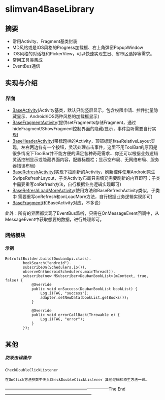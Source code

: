 # slimvan4BaseLibrary

## 摘要

+ 常用Activity、Fragment基类封装
+ MD风格或是IOS风格的Progress加载框、右上角弹窗PopupWindow
+ IOS风格的对话框和PickerView，可以快速实现生日、省市区选择等需求。
+ 常用工具类集成
+ EventBus通信

## 实现与介绍

### 界面

+ [BaseActivity](https://github.com/slimvan/slimvan4BaseLibrary/blob/master/library/src/main/java/com/xingyun/slimvan/activity/BaseActivity.java)(Activity基类，默认只能竖屏显示，包含权限申请、控件批量隐藏显示、Android/IOS两种风格的加载框显示)
+ [BaseFragmentActivity](https://github.com/slimvan/slimvan4BaseLibrary/blob/master/library/src/main/java/com/xingyun/slimvan/activity/BaseFragmentActivity.java)(提供setFragments存储Fragment，通过hideFragment/ShowFragment控制界面的隐藏/显示，事件监听需要自行实现)
+ [BaseHeaderActivity](https://github.com/slimvan/slimvan4BaseLibrary/blob/master/library/src/main/java/com/xingyun/slimvan/activity/BaseHeaderActivity.java)(带标题栏的Activity，顶部标题栏由RelativeLayout实现，左右两边各有一个按钮，灵活处理点击事件，这里不用ToolBar的原因是很多情况下ToolBar并不能方便的满足各种奇葩需求… 你还可以根据业务逻辑灵活控制显示或隐藏界面内容，配置标题栏；显示空布局、无网络布局、服务器错误布局)
+ [BaseRefreshActivity](https://github.com/slimvan/slimvan4BaseLibrary/blob/master/library/src/main/java/com/xingyun/slimvan/base/BaseRefreshActivity.java)(实现下拉刷新的Activity，刷新控件使用Android原生SwipeRefreshLayout，子类Activity布局只需填充需要刷新的内容即可；子类中需要重写onRefresh方法，自行根据业务逻辑实现即可)
+ [BaseRefreshLoadMoreActivity](https://github.com/slimvan/slimvan4BaseLibrary/blob/master/library/src/main/java/com/xingyun/slimvan/base/BaseRefreshLoadMoreActivity.java)(使用方法和BaseRefreshActivity类似，子类中 需要重写onRefresh和onLoadMore方法，自行根据业务逻辑实现即可)
+ [BaseFragment](https://github.com/slimvan/slimvan4BaseLibrary/blob/master/library/src/main/java/com/xingyun/slimvan/fragment/BaseFragment.java)(和BaseActivity对应，不多说）

此外：所有的界面都实现了EventBus监听，只需在OnMessageEvent回调中，从MessageEvent中获取想要的数据，进行处理即可。

## 

### 

### 网络模块

#### 示例

```
RetrofitBuilder.build(DoubanApi.class).
        bookSearch("android").
        subscribeOn(Schedulers.io()).
        observeOn(AndroidSchedulers.mainThread()).
        subscribe(new MSubscriber<DoubanBookList>(mContext, true, false) {
            @Override
            public void onSuccess(DoubanBookList bookList) {
                Log.i(TAG, "success");
                adapter.setNewData(bookList.getBooks());
            }

            @Override
            public void errorCallBack(Throwable e) {
                Log.i(TAG, "error");
            }
        });
```



## 其他

##### 防双击误操作

```
CheckDoubleClickListener

在OnClick方法参数中传入CheckDoubleClickListener 其他逻辑和原生方法一致。
```

————————————————————————The End————————————————————

